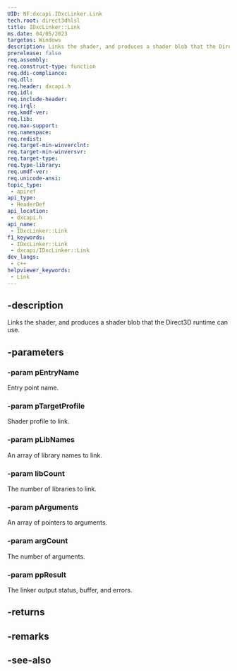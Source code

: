 ```yaml
---
UID: NF:dxcapi.IDxcLinker.Link
tech.root: direct3dhlsl
title: IDxcLinker::Link
ms.date: 04/05/2023
targetos: Windows
description: Links the shader, and produces a shader blob that the Direct3D runtime can use.
prerelease: false
req.assembly: 
req.construct-type: function
req.ddi-compliance: 
req.dll: 
req.header: dxcapi.h
req.idl: 
req.include-header: 
req.irql: 
req.kmdf-ver: 
req.lib: 
req.max-support: 
req.namespace: 
req.redist: 
req.target-min-winverclnt: 
req.target-min-winversvr: 
req.target-type: 
req.type-library: 
req.umdf-ver: 
req.unicode-ansi: 
topic_type:
 - apiref
api_type:
 - HeaderDef
api_location:
 - dxcapi.h
api_name:
 - IDxcLinker::Link
f1_keywords:
 - IDxcLinker::Link
 - dxcapi/IDxcLinker::Link
dev_langs:
 - c++
helpviewer_keywords:
 - Link
---
```


## -description

Links the shader, and produces a shader blob that the Direct3D runtime can use.

## -parameters

### -param pEntryName

Entry point name.

### -param pTargetProfile

Shader profile to link.

### -param pLibNames

An array of library names to link.

### -param libCount

The number of libraries to link.

### -param pArguments

An array of pointers to arguments.

### -param argCount

The number of arguments.

### -param ppResult

The linker output status, buffer, and errors.

## -returns

## -remarks

## -see-also
